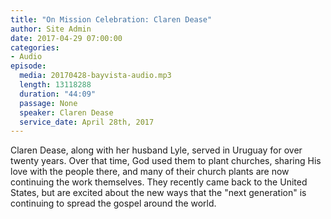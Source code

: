 ```yaml
---
title: "On Mission Celebration: Claren Dease"
author: Site Admin
date: 2017-04-29 07:00:00
categories:
- Audio
episode:
  media: 20170428-bayvista-audio.mp3
  length: 13118288
  duration: "44:09"
  passage: None
  speaker: Claren Dease
  service_date: April 28th, 2017
---
```

Claren Dease, along with her husband Lyle, served in Uruguay for over twenty years. Over that time, God used them to plant churches, sharing His love with the people there, and many of their church plants are now continuing the work themselves. They recently came back to the United States, but are excited about the new ways that the "next generation" is continuing to spread the gospel around the world.